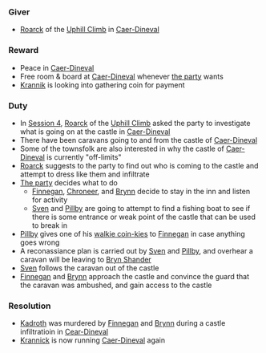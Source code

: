 ### Giver
- [Roarck](/pages/roarck) of the [Uphill Climb](/pages/uphill-climb) in [Caer-Dineval](#caer-dineval)

### Reward
- Peace in [Caer-Dineval](#caer-dineval)
- Free room & board at [Caer-Dineval](#caer-dineval) whenever [the party](/pages/party) wants
- [Krannik](/pages/krannik-seeva) is looking into gathering coin for payment

### Duty
- In [Session 4](/pages/session-4), [Roarck](/pages/roarck) of the [Uphill Climb](/pages/uphill-climb) asked the party to investigate what is going on at the castle in [Caer-Dineval](#caer-dineval)
- There have been caravans going to and from the castle of [Caer-Dineval](#caer-dineval)
- Some of the townsfolk are also interested in why the castle of [Caer-Dineval](#caer-dineval) is currently "off-limits"
- [Roarck](/pages/roarck) suggests to the party to find out who is coming to the castle and attempt to dress like them and infiltrate
- [The party](/pages/party) decides what to do
    - [Finnegan](/pages/finnegan), [Chroneer](/pages/chroneer), and [Brynn](/pages/brynn) decide to stay in the inn and listen for activity
    - [Sven](/pages/sven) and [Pillby](/pages/pillby) are going to attempt to find a fishing boat to see if there is some entrance or weak point of the castle that can be used to break in
- [Pillby](/pages/pillby) gives one of his [walkie coin-kies](#pillbys-talking-coins) to [Finnegan](/pages/finnegan) in case anything goes wrong
- A reconassiance plan is carried out by [Sven](/pages/sven) and [Pillby](/pages/pillby), and overhear a caravan will be leaving to [Bryn Shander](/pages/bryn-shander)
- [Sven](/pages/sven) follows the caravan out of the castle
- [Finnegan](/pages/finnegan) and [Brynn](/pages/brynn) approach the castle and convince the guard that the caravan was ambushed, and gain access to the castle

### Resolution
- [Kadroth](/pages/kadroth) was murdered by [Finnegan](/pages/finnegan) and [Brynn](/pages/brynn) during a castle infiltratioin in [Cear-Dineval](#caer-dineval)
- [Krannick](/pages/krannik-seeva) is now running [Caer-Dineval](#caer-dineval) again

